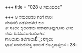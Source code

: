 +++
title = "028 ಆ ಸಮಯದಲಿ"

+++
ಆ ಸಮಯದಲಿ ಗಂಗೆ ನಾರೀ   
ವೇಷದಲಿ ನಡೆತಂದಳೆಲೆ ಕುಂ   
ತೀ ಸತಿಯೆ ಕೈಯೆಡೆಯ ಕಂದನನೊಪ್ಪುಗೊಳು ನೀನು   
ಈಸು ದಿನವಿವನಾಗುಹೋಗಿನ   
ಗಾಸಿಯನು ತಲೆಗಾಯÉ್ದುನೆನ್ನಯ   
ಭಾಷೆ ಸಂದುದೆನುತ್ತ ತಾಯಿಗೆ ಕೊಟ್ಟಳಾತ್ಮಜನ   ॥28॥